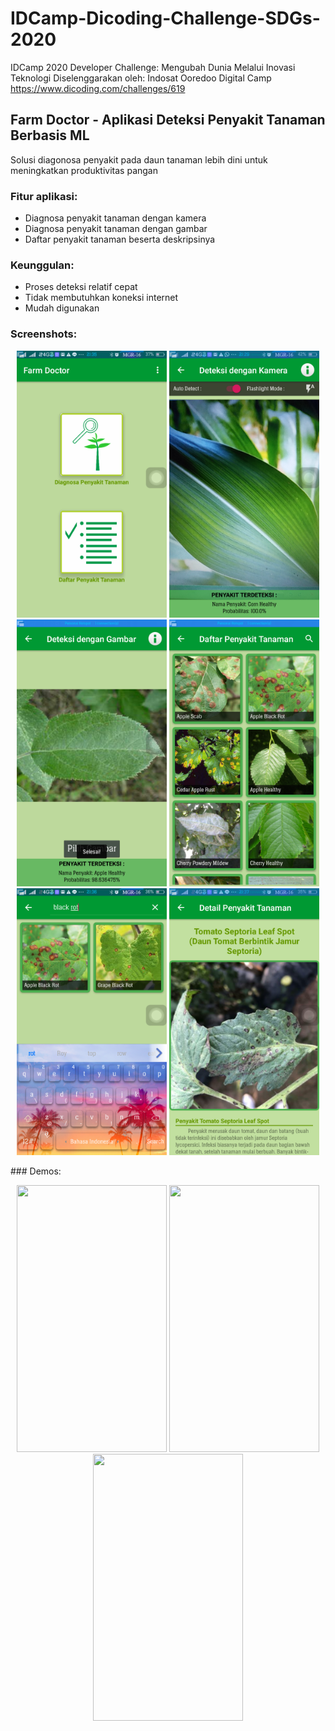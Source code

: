 # IDCamp-Dicoding-Challenge-SDGs-2020
IDCamp 2020 Developer Challenge: Mengubah Dunia Melalui Inovasi Teknologi Diselenggarakan oleh: Indosat Ooredoo Digital Camp
https://www.dicoding.com/challenges/619
<br>
## Farm Doctor - Aplikasi Deteksi Penyakit Tanaman Berbasis ML
Solusi diagonosa penyakit pada daun tanaman lebih dini untuk meningkatkan produktivitas pangan
### Fitur aplikasi:
- Diagnosa penyakit tanaman dengan kamera
- Diagnosa penyakit tanaman dengan gambar
- Daftar penyakit tanaman beserta deskripsinya
### Keunggulan:
- Proses deteksi relatif cepat
- Tidak membutuhkan koneksi internet
- Mudah digunakan
### Screenshots:
<p align="center">
  <img src="https://github.com/Vidi005/IDCamp-Dicoding-Challenge-SDGs-2020/blob/master/AndroidStudioProjects/Screenshots/Screenshot_2020-08-31-21-35-36-99.png" width="240" height="427"> 
  <img src="https://github.com/Vidi005/IDCamp-Dicoding-Challenge-SDGs-2020/blob/master/AndroidStudioProjects/Screenshots/Screenshot_2020-08-31-21-29-42-46.png" width="240" height="427">
  <img src="https://github.com/Vidi005/IDCamp-Dicoding-Challenge-SDGs-2020/blob/master/AndroidStudioProjects/Screenshots/Screenshot_2020-09-01-09-35-57-10.png" width="240" height="427">
  <img src="https://github.com/Vidi005/IDCamp-Dicoding-Challenge-SDGs-2020/blob/master/AndroidStudioProjects/Screenshots/Screenshot_2020-08-31-21-36-20-86.png" width="240" height="427">
  <img src="https://github.com/Vidi005/IDCamp-Dicoding-Challenge-SDGs-2020/blob/master/AndroidStudioProjects/Screenshots/Screenshot_2020-08-31-21-36-59-07.png" width="240" height="427">
  <img src="https://github.com/Vidi005/IDCamp-Dicoding-Challenge-SDGs-2020/blob/master/AndroidStudioProjects/Screenshots/Screenshot_2020-08-31-21-37-43-69.png" width="240" height="427">
</p>
### Demos:
<p align="center">
  <img src="https://github.com/Vidi005/IDCamp-Dicoding-Challenge-SDGs-2020/blob/master/AndroidStudioProjects/Screenshots/ezgif1.gif" width="240" height="427">
  <img src="https://github.com/Vidi005/IDCamp-Dicoding-Challenge-SDGs-2020/blob/master/AndroidStudioProjects/Screenshots/ezgif2.gif" width="240" height="427">
  <img src="https://github.com/Vidi005/IDCamp-Dicoding-Challenge-SDGs-2020/blob/master/AndroidStudioProjects/Screenshots/ezgif3.gif" width="240" height="427">
</p>

